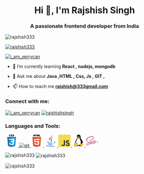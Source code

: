 <h1 align="center">Hi 👋, I'm Rajshish Singh</h1>
<h3 align="center">A passionate frontend developer from India</h3>

<p align="left"> <img src="https://komarev.com/ghpvc/?username=rajshish333&label=Profile%20views&color=0e75b6&style=flat" alt="rajshish333" /> </p>

<p align="left"> <a href="https://github.com/ryo-ma/github-profile-trophy"><img src="https://github-profile-trophy.vercel.app/?username=rajshish333" alt="rajshish333" /></a> </p>

<p align="left"> <a href="https://twitter.com/i_am_xerrycan" target="blank"><img src="https://img.shields.io/twitter/follow/i_am_xerrycan?logo=twitter&style=for-the-badge" alt="i_am_xerrycan" /></a> </p>

- 🌱 I’m currently learning **React , nodejs, mongodb**

- 💬 Ask me about **Java ,HTML , Css, Js , GIT ,**

- 📫 How to reach me **rajshish@333gmail.com**

<h3 align="left">Connect with me:</h3>
<p align="left">
<a href="https://twitter.com/i_am_xerrycan" target="blank"><img align="center" src="https://raw.githubusercontent.com/rahuldkjain/github-profile-readme-generator/master/src/images/icons/Social/twitter.svg" alt="i_am_xerrycan" height="30" width="40" /></a>
<a href="https://linkedin.com/in/rajshishsingh" target="blank"><img align="center" src="https://raw.githubusercontent.com/rahuldkjain/github-profile-readme-generator/master/src/images/icons/Social/linked-in-alt.svg" alt="rajshishsingh" height="30" width="40" /></a>
</p>

<h3 align="left">Languages and Tools:</h3>
<p align="left"> <a href="https://www.w3schools.com/css/" target="_blank" rel="noreferrer"> <img src="https://raw.githubusercontent.com/devicons/devicon/master/icons/css3/css3-original-wordmark.svg" alt="css3" width="40" height="40"/> </a> <a href="https://git-scm.com/" target="_blank" rel="noreferrer"> <img src="https://www.vectorlogo.zone/logos/git-scm/git-scm-icon.svg" alt="git" width="40" height="40"/> </a> <a href="https://www.w3.org/html/" target="_blank" rel="noreferrer"> <img src="https://raw.githubusercontent.com/devicons/devicon/master/icons/html5/html5-original-wordmark.svg" alt="html5" width="40" height="40"/> </a> <a href="https://www.java.com" target="_blank" rel="noreferrer"> <img src="https://raw.githubusercontent.com/devicons/devicon/master/icons/java/java-original.svg" alt="java" width="40" height="40"/> </a> <a href="https://developer.mozilla.org/en-US/docs/Web/JavaScript" target="_blank" rel="noreferrer"> <img src="https://raw.githubusercontent.com/devicons/devicon/master/icons/javascript/javascript-original.svg" alt="javascript" width="40" height="40"/> </a> <a href="https://www.linux.org/" target="_blank" rel="noreferrer"> <img src="https://raw.githubusercontent.com/devicons/devicon/master/icons/linux/linux-original.svg" alt="linux" width="40" height="40"/> </a> <a href="https://sass-lang.com" target="_blank" rel="noreferrer"> <img src="https://raw.githubusercontent.com/devicons/devicon/master/icons/sass/sass-original.svg" alt="sass" width="40" height="40"/> </a> </p>

<p><img align="left" src="https://github-readme-stats.vercel.app/api/top-langs?username=rajshish333&show_icons=true&locale=en&layout=compact" alt="rajshish333" /></p>

<p>&nbsp;<img align="center" src="https://github-readme-stats.vercel.app/api?username=rajshish333&show_icons=true&locale=en" alt="rajshish333" /></p>

<p><img align="center" src="https://github-readme-streak-stats.herokuapp.com/?user=rajshish333&" alt="rajshish333" /></p>
